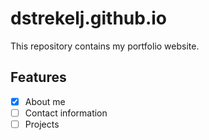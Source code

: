 # dstrekelj.github.io

This repository contains my portfolio website.

## Features

- [x] About me
- [ ] Contact information
- [ ] Projects
